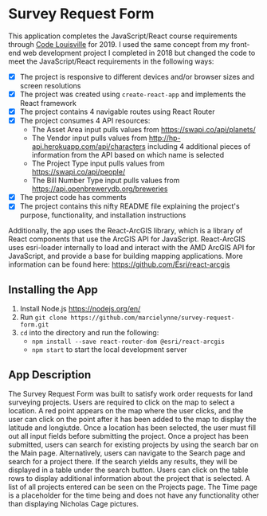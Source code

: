 # Survey Request Form

This application completes the JavaScript/React course requirements through [Code Louisville](https://codelouisville.org/) for 2019. I used the same concept from my front-end web development project I completed in 2018 but changed the code to meet the JavaScript/React requirements in the following ways:
- [x] The project is responsive to different devices and/or browser sizes and screen resolutions <br>
- [x] The project was created using `create-react-app` and implements the React framework <br>
- [x] The project contains 4 navigable routes using React Router <br>
- [x] The project consumes 4 API resources:
    * The Asset Area input pulls values from https://swapi.co/api/planets/ <br>
    * The Vendor input pulls values from http://hp-api.herokuapp.com/api/characters including 4 additional pieces of information from the API based on which name is selected <br>
    * The Project Type input pulls values from https://swapi.co/api/people/ <br>
    * The Bill Number Type input pulls values from https://api.openbrewerydb.org/breweries <br>
- [x] The project code has comments <br>
- [x] The project contains this nifty README file explaining the project's purpose, functionality, and installation instructions <br>

Additionally, the app uses the React-ArcGIS library, which is a library of React components that use the ArcGIS API for JavaScript. React-ArcGIS uses esri-loader internally to load and interact with the AMD ArcGIS API for JavaScript, and provide a base for building mapping applications. More information can be found here: https://github.com/Esri/react-arcgis

## Installing the App

1. Install Node.js https://nodejs.org/en/
2. Run `git clone https://github.com/marcielynne/survey-request-form.git`
3. `cd` into the directory and run the following:
    * `npm install --save react-router-dom @esri/react-arcgis`<br>
    * `npm start` to start the local development server
    
## App Description

The Survey Request Form was built to satisfy work order requests for land surveying projects. Users are required to click on the map to select a location. A red point appears on the map where the user clicks, and the user can click on the point after it has been added to the map to display the latitude and longiutde. Once a location has been selected, the user must fill out all input fields before submitting the project. Once a project has been submitted, users can search for existing projects by using the search bar on the Main page. Alternatively, users can navigate to the Search page and search for a project there. If the search yields any results, they will be displayed in a table under the search button. Users can click on the table rows to display additional information about the project that is selected. A list of all projects entered can be seen on the Projects page. The Time page is a placeholder for the time being and does not have any functionality other than displaying Nicholas Cage pictures. <br>




